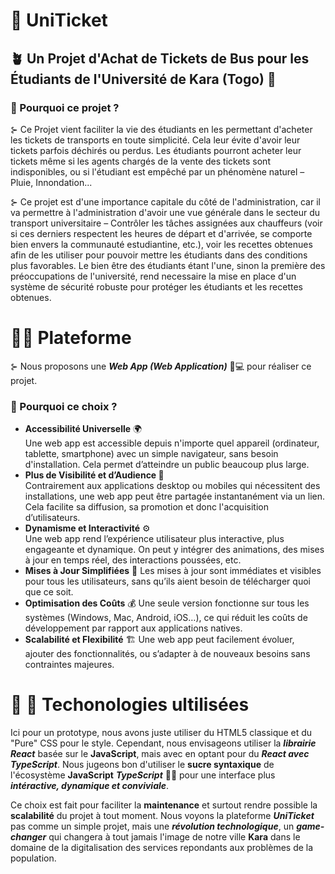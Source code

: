 # 🎫 UniTicket
## 🪴 Un Projet d'Achat de Tickets de Bus pour les Étudiants de l'Université de Kara (Togo) 🏫
### 🤔 Pourquoi ce projet ?
⊱ Ce Projet vient faciliter la vie des étudiants en les permettant d'acheter les tickets de transports en toute simplicité. Cela leur évite d'avoir leur tickets parfois déchirés ou perdus.
Les étudiants pourront acheter leur tickets même si les agents chargés de la vente des tickets sont indisponibles, ou si l'étudiant est empêché par un phénomène naturel – Pluie, Innondation...

⊱ Ce projet est d'une importance capitale du côté de l'administration, car il va permettre à l'administration d'avoir une vue générale dans le secteur du transport universitaire – 
Contrôler les tâches assignées aux chauffeurs (voir si ces derniers respectent les heures de départ et d'arrivée, se comporte bien envers la communauté estudiantine, etc.), 
voir les recettes obtenues afin de les utiliser pour pouvoir mettre les étudiants dans des conditions plus favorables. 
Le bien être des étudiants étant l'une, sinon la première des préoccupations de l'université, rend necessaire la mise en place d'un système de sécurité robuste pour protéger les étudiants et les recettes obtenues.

# 🧑‍💻 Plateforme
⊱ Nous proposons une ***Web App (Web Application)*** 📱💻 pour réaliser ce projet.
### 🤔 Pourquoi ce choix ?
- **Accessibilité Universelle** 🌍 \
Une web app est accessible depuis n'importe quel appareil (ordinateur, tablette, smartphone) avec un simple navigateur, 
sans besoin d'installation. Cela permet d’atteindre un public beaucoup plus large. 
- **Plus de Visibilité et d’Audience 🚀** \
Contrairement aux applications desktop ou mobiles qui nécessitent des installations, une web app peut être partagée instantanément via un lien. 
Cela facilite sa diffusion, sa promotion et donc l'acquisition d’utilisateurs.
- **Dynamisme et Interactivité** ⚙️ \
Une web app rend l’expérience utilisateur plus interactive, plus engageante et dynamique. 
On peut y intégrer des animations, des mises à jour en temps réel, des interactions poussées, etc.
- **Mises à Jour Simplifiées** 🔄
Les mises à jour sont immédiates et visibles pour tous les utilisateurs, sans qu’ils aient besoin de télécharger quoi que ce soit.
- **Optimisation des Coûts** 💰
Une seule version fonctionne sur tous les systèmes (Windows, Mac, Android, iOS…), ce qui réduit les coûts de développement par rapport aux applications natives.
- **Scalabilité et Flexibilité** 🏗️
Une web app peut facilement évoluer, ajouter des fonctionnalités, ou s’adapter à de nouveaux besoins sans contraintes majeures.

# 🧰 🌴 Techonologies ultilisées
Ici pour un prototype, nous avons juste utiliser du HTML5 classique et du "Pure" CSS pour le style. Cependant, nous envisageons utiliser la ***librairie React*** basée sur le **JavaScript**, mais avec en optant pour du ***React avec TypeScript***. Nous jugeons bon d'utiliser le **sucre syntaxique** de l'écosystème __JavaScript__ ***TypeScript*** 🧩💯 
pour une interface plus ***intéractive, dynamique et conviviale***.

Ce choix est fait pour faciliter la **maintenance** et surtout rendre possible la **scalabilité** du projet à tout moment. Nous voyons la plateforme ***UniTicket*** pas comme un simple projet, mais une ***révolution technologique***, un ***game-changer*** qui
changera à tout jamais l'image de notre ville **Kara** dans le domaine de la digitalisation des services repondants aux problèmes de la population.

